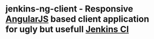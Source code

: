 # jenkins-ng-client - Responsive [AngularJS](http://angularjs.org/) based client application for ugly but usefull [Jenkins CI](http://jenkins-ci.org/)
